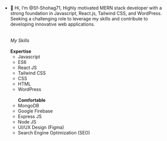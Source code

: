 - 👋 Hi, I’m @Sf-Shohag71, 
Highly motivated MERN stack developer with a strong foundation in Javascript, React.js, Tailwind CSS, and WordPress. Seeking a challenging role to leverage my skills and contribute to developing innovative web applications.<br /><br /><br />
*My Skills* <br /><br />
  **Expertise**
  - Javascript
  - ES6
  - React JS
  - Tailwind CSS
  - CSS
  - HTML
  - WordPress <br /><br />
 **Comfortable**
  - MongoDB
  - Google Firebase
  - Express JS
  - Node JS
  - UI/UX Design (Figma)
  - Search Engine Optimization (SEO)
